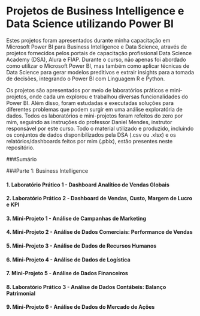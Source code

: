 # Projetos de Business Intelligence e Data Science utilizando Power BI

Estes projetos foram apresentados durante minha capacitação em Microsoft Power BI para Business Intelligence e Data Science, através de projetos fornecidos pelos portais de capacitação profissional Data Science Academy (DSA), Alura e FIAP. Durante o curso, não apenas foi abordado como utilizar o Microsoft Power BI, mas também como aplicar técnicas de Data Science para gerar modelos preditivos e extrair insights para a tomada de decisões, integrando o Power BI com Linguagem R e Python.

Os projetos são apresentados por meio de laboratórios práticos e mini-projetos, onde cada um explorou e trabalhou diversas funcionalidades do Power BI. Além disso, foram estudadas e executadas soluções para diferentes problemas que podem surgir em uma análise exploratória de dados. Todos os laboratórios e mini-projetos foram refeitos do zero por mim, seguindo as instruções do professor Daniel Mendes, instrutor responsável por este curso. Todo o material utilizado e produzido, incluindo os conjuntos de dados disponibilizados pela DSA (.csv ou .xlsx) e os relatórios/dashboards feitos por mim (.pbix), estão presentes neste repositório.

###Sumário

###Parte 1: Business Intelligence
#### 1. Laboratório Prático 1 - Dashboard Analítico de Vendas Globais
#### 2. Laboratório Prático 2 - Dashboard de Vendas, Custo, Margem de Lucro e KPI
#### 3. Mini-Projeto 1 - Análise de Campanhas de Marketing
#### 4. Mini-Projeto 2 - Análise de Dados Comerciais: Performance de Vendas
#### 5. Mini-Projeto 3 - Análise de Dados de Recursos Humanos
#### 6. Mini-Projeto 4 - Análise de Dados de Logística
#### 7. Mini-Projeto 5 - Análise de Dados Financeiros
#### 8. Laboratório Prático 3 - Análise de Dados Contábeis: Balanço Patrimonial
#### 9. Mini-Projeto 6 - Análise de Dados do Mercado de Ações
